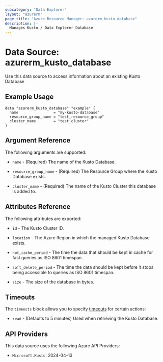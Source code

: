 ```yaml
---
subcategory: "Data Explorer"
layout: "azurerm"
page_title: "Azure Resource Manager: azurerm_kusto_database"
description: |-
  Manages Kusto / Data Explorer Database
---
```


# Data Source: azurerm_kusto_database

Use this data source to access information about an existing Kusto Database

## Example Usage

```hcl
data "azurerm_kusto_database" "example" {
  name                = "my-kusto-database"
  resource_group_name = "test_resource_group"
  cluster_name        = "test_cluster"
}
```

## Argument Reference

The following arguments are supported:

* `name` - (Required) The name of the Kusto Database.

* `resource_group_name` - (Required) The Resource Group where the Kusto Database exists.

* `cluster_name` - (Required) The name of the Kusto Cluster this database is added to.

## Attributes Reference

The following attributes are exported:

* `id` - The Kusto Cluster ID.

* `location` - The Azure Region in which the managed Kusto Database exists.

* `hot_cache_period` - The time the data that should be kept in cache for fast queries as ISO 8601 timespan.

* `soft_delete_period` - The time the data should be kept before it stops being accessible to queries as ISO 8601 timespan.

* `size` - The size of the database in bytes.

## Timeouts

The `timeouts` block allows you to specify [timeouts](https://www.terraform.io/language/resources/syntax#operation-timeouts) for certain actions:

* `read` - (Defaults to 5 minutes) Used when retrieving the Kusto Database.

## API Providers
<!-- This section is generated, changes will be overwritten -->
This data source uses the following Azure API Providers:

* `Microsoft.Kusto`: 2024-04-13
